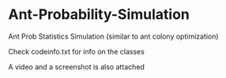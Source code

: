 # Ant-Probability-Simulation
Ant Prob Statistics Simulation (similar to ant colony optimization)

Check codeinfo.txt for info on the classes

A video and a screenshot is also attached
